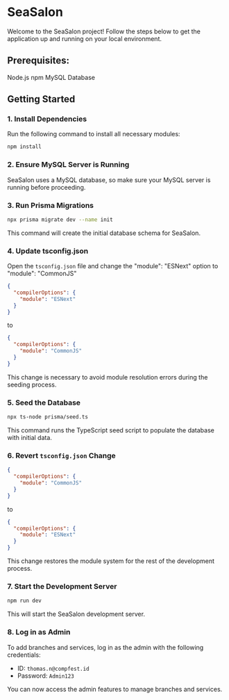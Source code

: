 # SeaSalon

Welcome to the SeaSalon project! Follow the steps below to get the application up and running on your local environment.

## Prerequisites:

Node.js
npm
MySQL Database

## Getting Started

### 1. Install Dependencies

Run the following command to install all necessary modules:

```bash
npm install
```

### 2. Ensure MySQL Server is Running

SeaSalon uses a MySQL database, so make sure your MySQL server is running before proceeding.

### 3. Run Prisma Migrations

```bash
npx prisma migrate dev --name init
```

This command will create the initial database schema for SeaSalon.

### 4. Update tsconfig.json

Open the `tsconfig.json` file and change the "module": "ESNext" option to "module": "CommonJS"

```json
{
  "compilerOptions": {
    "module": "ESNext"
  }
}
```

to

```json
{
  "compilerOptions": {
    "module": "CommonJS"
  }
}
```

This change is necessary to avoid module resolution errors during the seeding process.

### 5. Seed the Database

```bash
npx ts-node prisma/seed.ts
```

This command runs the TypeScript seed script to populate the database with initial data.

### 6. Revert `tsconfig.json` Change

```json
{
  "compilerOptions": {
    "module": "CommonJS"
  }
}
```

to

```json
{
  "compilerOptions": {
    "module": "ESNext"
  }
}
```

This change restores the module system for the rest of the development process.

### 7. Start the Development Server

```bash
npm run dev
```

This will start the SeaSalon development server.

### 8. Log in as Admin

To add branches and services, log in as the admin with the following credentials:

- ID: `thomas.n@compfest.id`
- Password: `Admin123`

You can now access the admin features to manage branches and services.
